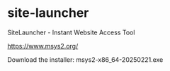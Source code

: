 # site-launcher
SiteLauncher - Instant Website Access Tool



https://www.msys2.org/

Download the installer: msys2-x86_64-20250221.exe